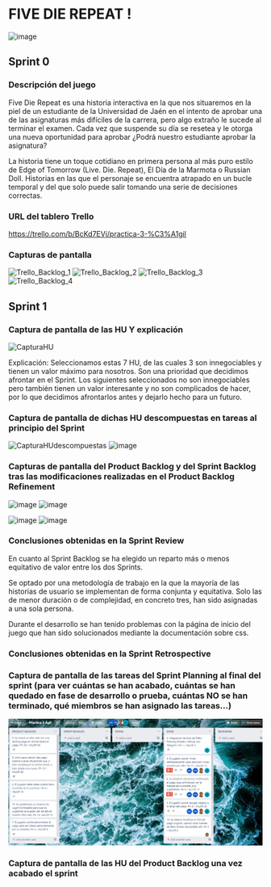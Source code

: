 

# FIVE DIE REPEAT !

![image](https://user-images.githubusercontent.com/78794703/115151280-7b458d80-a06c-11eb-8ca0-aa05820e50dd.png)


## Sprint 0

### Descripción del juego

Five Die Repeat es una historia interactiva en la que nos situaremos en la piel de un estudiante de la Universidad de Jaén en el intento de aprobar una de las asignaturas más difíciles de la carrera, pero algo extraño le sucede al terminar el examen. Cada vez que suspende su día se resetea y le otorga una nueva oportunidad para aprobar ¿Podrá nuestro estudiante aprobar la asignatura?

La historia tiene un toque cotidiano en primera persona al más puro estilo de Edge of Tomorrow (Live. Die. Repeat), El Día de la Marmota o Russian Doll. Historias en las que el personaje se encuentra atrapado en un bucle temporal y del que solo puede salir tomando una serie de decisiones correctas.

### URL del tablero Trello

https://trello.com/b/BcKd7EVj/practica-3-%C3%A1gil





### Capturas de pantalla
![Trello_Backlog_1](https://user-images.githubusercontent.com/78795117/112686452-40d63f80-8e76-11eb-932b-ebb45efa762e.png)
![Trello_Backlog_2](https://user-images.githubusercontent.com/78795117/112686524-5ba8b400-8e76-11eb-9d40-3ce06b092d0b.png)
![Trello_Backlog_3](https://user-images.githubusercontent.com/78795117/112686886-f3a69d80-8e76-11eb-9308-f232a2a649a3.png)
![Trello_Backlog_4](https://user-images.githubusercontent.com/78795117/112694036-ef33b200-8e81-11eb-8d53-92ecdfea203f.png)

## Sprint 1

### Captura de pantalla de las HU Y explicación
![CapturaHU](https://user-images.githubusercontent.com/78795117/115220137-7fbf8400-a108-11eb-8e50-636aef6dc6d5.JPG)

Explicación:
Seleccionamos estas 7 HU, de las cuales 3 son innegociables y tienen un valor máximo para nosotros. Son una prioridad que decidimos afrontar en el Sprint.
Los siguientes seleccionados no son innegociables pero también tienen un valor interesante y no son complicados de hacer, por lo que decidimos afrontarlos antes y dejarlo hecho para un futuro.

### Captura de pantalla de dichas HU descompuestas en tareas al principio del Sprint
![CapturaHUdescompuestas](https://user-images.githubusercontent.com/78795117/115222525-1c832100-a10b-11eb-8eff-0b4be9e8ef2d.JPG)
![image](https://user-images.githubusercontent.com/78794703/115254940-1fdbd400-a12e-11eb-843c-9f49afcf932d.png)

### Capturas de pantalla del Product Backlog y del Sprint Backlog tras las modificaciones  realizadas en el Product Backlog Refinement
![image](https://user-images.githubusercontent.com/78794703/115246999-ac829400-a126-11eb-8248-3e7f695cc7ad.png)
![image](https://user-images.githubusercontent.com/78794703/115247150-d471f780-a126-11eb-8ca8-784164a07b1f.png)

![image](https://user-images.githubusercontent.com/78794703/115247400-0c793a80-a127-11eb-8d1c-1688225e1287.png)
![image](https://user-images.githubusercontent.com/78794703/115247460-1864fc80-a127-11eb-9eed-782aac95c8f0.png)

### Conclusiones obtenidas en la Sprint Review

En cuanto al Sprint Backlog se ha elegido un reparto más o menos equitativo de valor entre los dos Sprints. 

Se optado por una metodología de trabajo en la que la mayoría de las historias de usuario se implementan de forma conjunta y equitativa. Solo las de menor duración o
de complejidad, en concreto tres, han sido asignadas a una sola persona.

Durante el desarrollo se han tenido problemas con la página de inicio del juego que han sido solucionados mediante la documentación sobre css. 

### Conclusiones obtenidas en la Sprint Retrospective

### Captura de pantalla de las tareas del Sprint Planning al final del sprint (para ver cuántas se han acabado, cuántas se han quedado en fase de desarrollo o prueba, cuántas NO se han terminado, qué miembros se han asignado las tareas…)
![alt text](https://github.com/UJA-Desarrollo-Agil/dagil-2021-pr3-grupo-2-agil/blob/master/Capturas_Trello/Ultima.png?raw=true)

### Captura de pantalla de las HU del Product Backlog  una vez acabado el sprint
